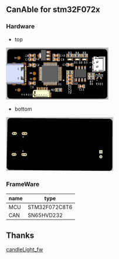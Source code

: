 ## CanAble for stm32F072x

### Hardware

- top

![image-20250111142625897](doc/top.png)

- bottom

![image-20250111142558352](doc/bottom.png)

### FrameWare

| name | type          |
| ---- | ------------- |
| MCU  | STM32F072C8T6 |
| CAN  | SN65HVD232    |



## Thanks 

[candleLight_fw](https://github.com/candle-usb/candleLight_fw)